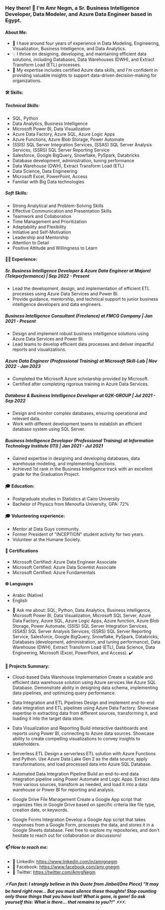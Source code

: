 ### Hey there! 👋 I'm Amr Negm, a Sr. Business Intelligence Developer, Data Modeler, and Azure Data Engineer based in Egypt.


#### About Me:

* 🔭 I have around four years of experience in Data Modeling, Engineering, Visualization, Business Intelligence, and Data Analytics.
* 💡 I thrive on designing, developing, and maintaining efficient data solutions, including Databases, Data Warehouses (DWH), and Extract Transform Load (ETL) processes.
* 🚀 My expertise includes certified Azure data skills, and I'm confident in providing valuable insights to support data-driven decision-making for organizations.

#### 🛠️ Skills:

##### Technical Skills:
* SQL, Python
* Data Analytics, Business Intelligence
* Microsoft Power BI, Data Visualization
* Azure Data Factory, Azure SQL, Azure Logic Apps
* Azure Functions, Azure Blob Storage, Power Automate
* (SSIS) SQL Server Integration Services, (SSAS) SQL Server Analysis Services, (SSRS) SQL Server Reporting Service
* Salesforce, Google BigQuery, Snowflake, PySpark, Databricks
* Database development, administration, tuning performance
* Data Warehouse (DWH), Extract Transform Load (ETL)
* Data Science, Data Engineering
* Microsoft Excel, PowerPoint, Access
* Familiar with Big Data technologies

##### Soft Skills:
* Strong Analytical and Problem-Solving Skills
* Effective Communication and Presentation Skills
* Teamwork and Collaboration
* Time Management and Prioritization
* Adaptability and Flexibility
* Initiative and Self-Motivation
* Leadership and Mentorship
* Attention to Detail
* Positive Attitude and Willingness to Learn


#### 👨‍💻 Experience:

##### Sr. Business Intelligence Developer & Azure Data Engineer at Majorel (Teleperformance) | Sep 2022 - Present
* Lead the development, design, and implementation of efficient ETL processes using Azure Data Services and Power BI.
* Provide guidance, mentorship, and technical support to junior business intelligence developers and data engineers.

##### Business Intelligence Consultant (Freelance) at FMCG Company | Jan 2021 - Present
* Design and implement robust business intelligence solutions using Azure Data Services and Power BI.
* Lead teams to develop efficient data processes and deliver impactful reports and visualizations.

##### Azure Data Engineer (Professional Training) at Microsoft Skill-Lab | Nov 2022 - Jan 2023
* Completed the Microsoft Azure scholarship provided by Microsoft.
* Certified after completing rigorous training in Azure Data Services.

##### Database & Business Intelligence Developer at G2K-GROUP | Jul 2021 - Sep 2022
* Design and monitor complex databases, ensuring operational and relevant data.
* Work with different development teams to establish an efficient database system using SQL Server.

##### Business Intelligence Developer (Professional Training) at Information Technology Institute (ITI) | Jan 2021 - Jul 2021
* Gained expertise in designing and developing databases, data warehouse modeling, and implementing functions.
* Achieved 1st rank in the Business Intelligence track with an excellent grade for the Graduation Project.

#### 🎓 Education:
* Postgraduate studies in Statistics at Cairo University
* Bachelor of Physics from Menoufia University, GPA: 72%

#### 🎓 Volunteering experience:
* Mentor at Data Guys community.
* Former President of "INCEPTION" student activity for two years.
* Volunteer at the Humane Society.

#### 🚀 Certifications
* Microsoft Certified: Azure Data Engineer Associate
* Microsoft Certified: Azure Data Scientist Associate
* Microsoft Certified: Azure Fundamentals

#### 🌐 Languages
* Arabic (Native)
* English

- 💬 Ask me about:
	SQL, Python, Data Analytics, Business intelligence, Microsoft Power BI, Data Visualization, Microsoft SQL Server, Azure Data Factory, Azure SQL, Azure Logic Apps, Azure function, Azure Blob Storage, Power Automate, (SSIS) SQL Server Integration Services, (SSAS) SQL Server Analysis Services, (SSRS) SQL Server Reporting Service, Salesforce, Google BigQuery, Snowflake, PySpark, Databricks, Databases (development, administration, and tuning performance), Data Warehouse (DWH), Extract Transform Load (ETL), Data Science, Data Engineering, Microsoft (Excel, PowerPoint, and Access). :heavy_check_mark:

#### 🚧 Projects Summary:
* Cloud-based Data Warehouse Implementation
Create a scalable and efficient data warehouse solution using Azure services like Azure SQL Database.
Demonstrate ability in designing data schema, implementing data pipelines, and optimizing query performance.

* Data Integration and ETL Pipelines
Design and implement end-to-end data integration and ETL pipelines using Azure Data Factory.
Showcase expertise in extracting data from different sources, transforming it, and loading it into the target data store.

* Data Visualization and Reporting
Build interactive dashboards and reports using Power BI, connecting to Azure data sources.
Showcase ability to create compelling visualizations to convey insights to stakeholders.

* Serverless ETL
Design a serverless ETL solution with Azure Functions and Python.
Use Azure Data Lake Gen 2 as the data source, apply transformations, and load processed data into Azure SQL Database.

* Automated Data Integration Pipeline
Build an end-to-end data integration pipeline using Power Automate and Logic Apps.
Extract data from various sources, transform as needed, and load it into a data warehouse or Power BI for reporting and analysis.

* Google Drive File Management
Create a Google App script that organizes files in Google Drive based on specific criteria like file type, creation date, or keywords.

* Google Forms Integration
Develop a Google App script that takes responses from a Google Form, processes the data, and stores it in a Google Sheets database.
Feel free to explore my repositories, and don't hesitate to reach out for collaboration or discussions!


##### 📫 How to reach me:
- :link: LinkedIn: https://www.linkedin.com/in/amrgnegm
- :link: Facebook: https://www.facebook.com/amr.gnegm
- :link: Twitter: https://twitter.com/AmrgNegm

##### ⚡ Fun fact: I **strongly** believe in this Quote from Jinbei(One Piece) "It may be hard right now... But you must silence those thoughts! Stop counting only those things that you have lost! What is gone, is gone! So ask yourself this: What is there... that remains to you?!" ⚡⚡⚡.

